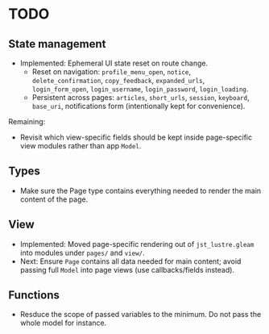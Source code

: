 # TODO


## State management

- Implemented: Ephemeral UI state reset on route change.
  - Reset on navigation: `profile_menu_open`, `notice`, `delete_confirmation`, `copy_feedback`, `expanded_urls`, `login_form_open`, `login_username`, `login_password`, `login_loading`.
  - Persistent across pages: `articles`, `short_urls`, `session`, `keyboard`, `base_uri`, notifications form (intentionally kept for convenience).

Remaining:
- Revisit which view-specific fields should be kept inside page-specific view modules rather than app `Model`.


## Types

- Make sure the Page type contains everything needed to render the main content of the page.

## View

- Implemented: Moved page-specific rendering out of `jst_lustre.gleam` into modules under `pages/` and `view/`.
- Next: Ensure `Page` contains all data needed for main content; avoid passing full `Model` into page views (use callbacks/fields instead).

## Functions

- Resduce the scope of passed variables to the minimum. Do not pass the whole model for instance.
